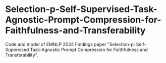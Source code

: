 # Selection-p-Self-Supervised-Task-Agnostic-Prompt-Compression-for-Faithfulness-and-Transferability

Code and model of EMNLP 2024 Findings paper "Selection-p: Self-Supervised Task-Agnostic Prompt Compression for Faithfulness and Transferability".
